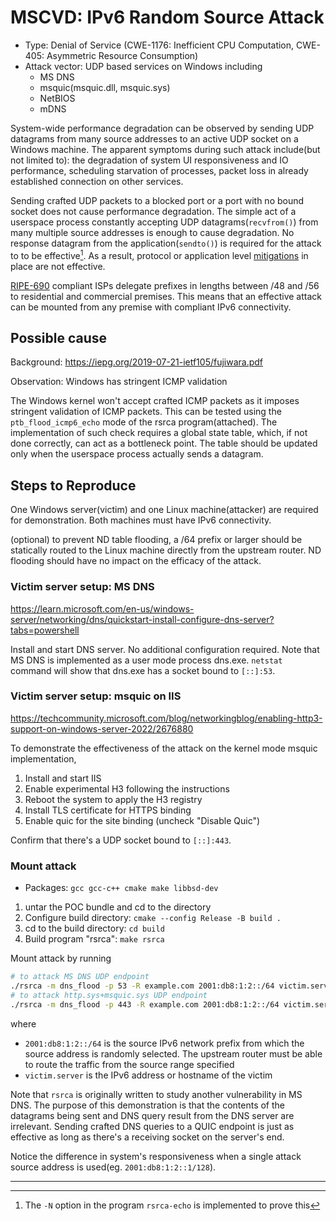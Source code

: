 # MSCVD: IPv6 Random Source Attack
 - Type: Denial of Service (CWE-1176: Inefficient CPU Computation, CWE-405:
   Asymmetric Resource Consumption)
 - Attack vector: UDP based services on Windows including
   - MS DNS
   - msquic(msquic.dll, msquic.sys)
   - NetBIOS
   - mDNS

System-wide performance degradation can be observed by sending UDP datagrams
from many source addresses to an active UDP socket on a Windows machine. The
apparent symptoms during such attack include(but not limited to): the
degradation of system UI responsiveness and IO performance, scheduling
starvation of processes, packet loss in already established connection on other
services.

Sending crafted UDP packets to a blocked port or a port with no bound socket
does not cause performance degradation. The simple act of a userspace process
constantly accepting UDP datagrams(`recvfrom()`) from many multiple source
addresses is enough to cause degradation. No response datagram from the
application(`sendto()`) is required for the attack to to be effective[^1]. As a
result, protocol or application level
[mitigations](https://github.com/microsoft/msquic/blob/main/docs/Deployment.md#dos-mitigations)
in place are not effective.

[RIPE-690](https://www.ripe.net/publications/docs/ripe-690/) compliant ISPs
delegate prefixes in lengths between /48 and /56 to residential and commercial
premises. This means that an effective attack can be mounted from any premise
with compliant IPv6 connectivity.

## Possible cause
Background: https://iepg.org/2019-07-21-ietf105/fujiwara.pdf

Observation: Windows has stringent ICMP validation

The Windows kernel won't accept crafted ICMP packets as it imposes stringent
validation of ICMP packets. This can be tested using the `ptb_flood_icmp6_echo`
mode of the rsrca program(attached). The implementation of such check requires a
global state table, which, if not done correctly, can act as a bottleneck point.
The table should be updated only when the userspace process actually sends a
datagram.

## Steps to Reproduce
One Windows server(victim) and one Linux machine(attacker) are required for
demonstration. Both machines must have IPv6 connectivity.

(optional) to prevent ND table flooding, a /64 prefix or larger should be
statically routed to the Linux machine directly from the upstream router. ND
flooding should have no impact on the efficacy of the attack.

### Victim server setup: MS DNS
https://learn.microsoft.com/en-us/windows-server/networking/dns/quickstart-install-configure-dns-server?tabs=powershell

Install and start DNS server. No additional configuration required. Note that MS
DNS is implemented as a user mode process dns.exe. `netstat` command will show
that dns.exe has a socket bound to `[::]:53`.

### Victim server setup: msquic on IIS
https://techcommunity.microsoft.com/blog/networkingblog/enabling-http3-support-on-windows-server-2022/2676880

To demonstrate the effectiveness of the attack on the kernel mode msquic
implementation,

 1. Install and start IIS
 2. Enable experimental H3 following the instructions
 3. Reboot the system to apply the H3 registry
 4. Install TLS certificate for HTTPS binding
 5. Enable quic for the site binding (uncheck "Disable Quic")

Confirm that there's a UDP socket bound to `[::]:443`.

### Mount attack
 - Packages: `gcc gcc-c++ cmake make libbsd-dev`

 1. untar the POC bundle and cd to the directory
 2. Configure build directory: `cmake --config Release -B build .`
 3. cd to the build directory: `cd build`
 4. Build program "rsrca": `make rsrca`

Mount attack by running

```sh
# to attack MS DNS UDP endpoint
./rsrca -m dns_flood -p 53 -R example.com 2001:db8:1:2::/64 victim.server
# to attack http.sys+msquic.sys UDP endpoint
./rsrca -m dns_flood -p 443 -R example.com 2001:db8:1:2::/64 victim.server
```

where

 - `2001:db8:1:2::/64` is the source IPv6 network prefix from which the source
   address is randomly selected. The upstream router must be able to route the
   traffic from the source range specified
 - `victim.server` is the IPv6 address or hostname of the victim

Note that `rsrca` is originally written to study another vulnerability in MS
DNS. The purpose of this demonstration is that the contents of the datagrams
being sent and DNS query result from the DNS server are irrelevant. Sending
crafted DNS queries to a QUIC endpoint is just as effective as long as there's a
receiving socket on the server's end.

Notice the difference in system's responsiveness when a single attack source
address is used(eg. `2001:db8:1:2::1/128`).


---

[^1]: The `-N` option in the program `rsrca-echo` is implemented to prove this
